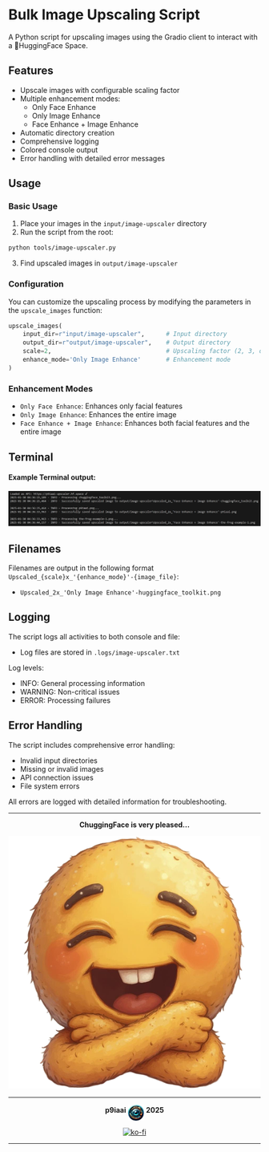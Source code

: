 # Bulk Image Upscaling Script

A Python script for upscaling images using the Gradio client to interact with a 🤗HuggingFace Space.

## Features

- Upscale images with configurable scaling factor
- Multiple enhancement modes:
  - Only Face Enhance
  - Only Image Enhance
  - Face Enhance + Image Enhance
- Automatic directory creation
- Comprehensive logging
- Colored console output
- Error handling with detailed error messages

## Usage

### Basic Usage

1. Place your images in the `input/image-upscaler` directory
2. Run the script from the root:

```bash
python tools/image-upscaler.py
```

3. Find upscaled images in `output/image-upscaler`

### Configuration

You can customize the upscaling process by modifying the parameters in the `upscale_images` function:

```python
upscale_images(
    input_dir=r"input/image-upscaler",      # Input directory
    output_dir=r"output/image-upscaler",    # Output directory
    scale=2,                                # Upscaling factor (2, 3, or 4x)
    enhance_mode='Only Image Enhance'       # Enhancement mode
)
```

### Enhancement Modes

- `Only Face Enhance`: Enhances only facial features
- `Only Image Enhance`: Enhances the entire image
- `Face Enhance + Image Enhance`: Enhances both facial features and the entire image

## Terminal

#### Example Terminal output:

<img src=".assets/image_upscaler_terminal.PNG" alt="Terminal Example Screen" />

## Filenames

Filenames are output in the following format `Upscaled_{scale}x_'{enhance_mode}'-{image_file}`:

- `Upscaled_2x_'Only Image Enhance'-huggingface_toolkit.png`

## Logging

The script logs all activities to both console and file:

- Log files are stored in `.logs/image-upscaler.txt`

Log levels:

- INFO: General processing information
- WARNING: Non-critical issues
- ERROR: Processing failures

## Error Handling

The script includes comprehensive error handling:

- Invalid input directories
- Missing or invalid images
- API connection issues
- File system errors

All errors are logged with detailed information for troubleshooting.

---

<div align="center">

**ChuggingFace is very pleased...**

<img src=".assets/chuggingface_toolkit.png" width="512" alt="ChuggingFace">

---

**p9iaai** <img src=".assets/p9iaai.png" width="32" align="middle"> **2025**

[![ko-fi](https://ko-fi.com/img/githubbutton_sm.svg)](https://ko-fi.com/p9iaai)

---

</div>
